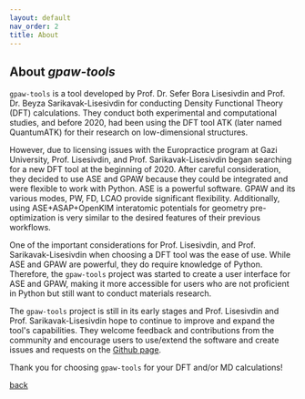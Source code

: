 ```yaml
---
layout: default
nav_order: 2
title: About
---
```


## About *gpaw-tools*

`gpaw-tools` is a tool developed by Prof. Dr. Sefer Bora Lisesivdin and Prof. Dr. Beyza Sarikavak-Lisesivdin for conducting Density Functional Theory (DFT) calculations. They conduct both experimental and computational studies, and before 2020, had been using the DFT tool ATK (later named QuantumATK) for their research on low-dimensional structures.

However, due to licensing issues with the Europractice program at Gazi University, Prof. Lisesivdin, and Prof. Sarikavak-Lisesivdin began searching for a new DFT tool at the beginning of 2020. After careful consideration, they decided to use ASE and GPAW because they could be integrated and were flexible to work with Python. ASE is a powerful software. GPAW and its various modes, PW, FD, LCAO provide significant flexibility. Additionally, using ASE+ASAP+OpenKIM interatomic potentials for geometry pre-optimization is very similar to the desired features of their previous workflows.

One of the important considerations for Prof. Lisesivdin, and Prof. Sarikavak-Lisesivdin when choosing a DFT tool was the ease of use. While ASE and GPAW are powerful, they do require knowledge of Python. Therefore, the `gpaw-tools` project was started to create a user interface for ASE and GPAW, making it more accessible for users who are not proficient in Python but still want to conduct materials research.

The `gpaw-tools` project is still in its early stages and Prof. Lisesivdin and Prof. Sarikavak-Lisesivdin hope to continue to improve and expand the tool's capabilities. They welcome feedback and contributions from the community and encourage users to use/extend the software and create issues and requests on the [Github page](https://github.com/sblisesivdin/gpaw-tools).

Thank you for choosing `gpaw-tools` for your DFT and/or MD calculations!

[back](./)
